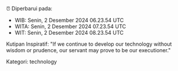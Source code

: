 ⏰ Diperbarui pada:
- WIB: Senin, 2 Desember 2024 06.23.54 UTC
- WITA: Senin, 2 Desember 2024 07.23.54 UTC
- WIT: Senin, 2 Desember 2024 08.23.54 UTC

Kutipan Inspiratif:
"If we continue to develop our technology without wisdom or prudence, our servant may prove to be our executioner."


Kategori: technology

